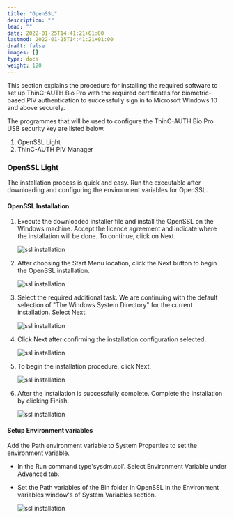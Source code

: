 ```yaml
---
title: "OpenSSL"
description: ""
lead: ""
date: 2022-01-25T14:41:21+01:00
lastmod: 2022-01-25T14:41:21+01:00
draft: false
images: []
type: docs
weight: 120
---
```


This section explains the procedure for installing the required software to set up ThinC-AUTH Bio Pro with the required certificates for biometric-based PIV authentication to successfully sign in to Microsoft Windows 10 and above securely.

The programmes that will be used to configure the ThinC-AUTH Bio Pro USB security key are listed below.

1. OpenSSL Light
2. ThinC-AUTH PIV Manager

### OpenSSL Light

The installation process is quick and easy. Run the executable after downloading and configuring the environment variables for OpenSSL.

#### OpenSSL Installation

1. Execute the downloaded installer file and install the OpenSSL on the Windows machine. Accept the licence agreement and indicate where the installation will be done. To continue, click on Next.

    ![ssl installation](images/OpenSSL_004.png)

2. After choosing the Start Menu location, click the Next button to begin the OpenSSL installation.

    ![ssl installation](images/OpenSSL_005.png)

3. Select the required additional task. We are continuing with the default selection of "The Windows System Directory" for the current installation. Select Next.

    ![ssl installation](images/OpenSSL_006.png)

4. Click Next after confirming the installation configuration selected.

     ![ssl installation](images/OpenSSL_007.png)

5. To begin the installation procedure, click Next.

     ![ssl installation](images/OpenSSL_008.png)

6. After the installation is successfully complete. Complete the installation by clicking Finish.

    ![ssl installation](images/OpenSSL_009.png)

#### Setup Environment variables

Add the Path environment variable to System Properties to set the environment variable.

* In the Run command type'sysdm.cpl'. Select Environment Variable under Advanced tab.

* Set the Path variables of the Bin folder in OpenSSL in the Environment variables window's of System Variables section.

    ![ssl installation](images/OpenSSL_012.png)